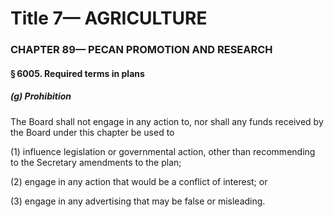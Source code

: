 
# Title 7— AGRICULTURE
### CHAPTER 89— PECAN PROMOTION AND RESEARCH
#### § 6005. Required terms in plans
##### (g) Prohibition

The Board shall not engage in any action to, nor shall any funds received by the Board under this chapter be used to

(1) influence legislation or governmental action, other than recommending to the Secretary amendments to the plan;

(2) engage in any action that would be a conflict of interest; or

(3) engage in any advertising that may be false or misleading.
